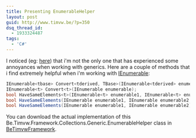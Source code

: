 ```yaml
---
title: Presenting EnumerableHelper
layout: post
guid: http://www.timvw.be/?p=350
dsq_thread_id:
  - 1933324487
tags:
  - 'C#'
---
```

I noticed (eg: [here](http://derek-says.blogspot.com/2008/08/generic-collections-and-inheritance.html)) that i'm not the only one that has experienced some annoyances when working with generics. Here are a couple of methods that i find extremely helpful when i'm working with [IEnumerable<T>](http://msdn.microsoft.com/en-us/library/9eekhta0.aspx):

```csharp
IEnumerable<tbase> Convert<tderived, TBase>(IEnumerable<tderived> enumerable) where TDerived : TBase;
IEnumerable<t> Convert<t>(IEnumerable enumerable);
bool HaveSameElements<t>(IEnumerable<t> enumerable1, IEnumerable<t> enumerable2, Func<bool, T, T> areEqual);
bool HaveSameElements(IEnumerable enumerable1, IEnumerable enumerable2, Func<bool, object, object> areEqual);
bool HaveSameElements(IEnumerable enumerable1, IEnumerable enumerable2);
```

You can download the actual implementation of this Be.Timvw.Framework.Collections.Generic.EnumerableHelper class in [BeTimvwFramework](http://www.codeplex.com/BeTimvwFramework).
